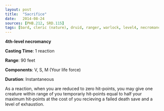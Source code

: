 ```yaml
---
layout: post
title:  "Sacrifice"
date:   2014-08-24
sources: [PHB.212, SRD.115]
tags: [bard, cleric (nature), druid, ranger, warlock, level4, necromancy]
---
```


**4th-level necromancy**

**Casting Time**: 1 reaction

**Range**: 90 feet

**Components**: V, S, M (Your life force)

**Duration**: Instantaneous

As a reaction, when you are reduced to zero hit-points, you may give one creature within range of you temporariy hit-points equal to half your maximum hit-points at the cost of you recieving a failed death save and a level of exhaustion. 


